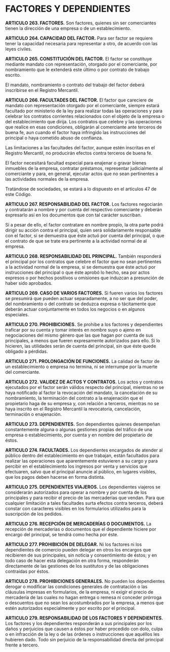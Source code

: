# FACTORES Y DEPENDIENTES

__ARTICULO 263. FACTORES.__ Son factores, quienes sin ser comerciantes tienen la dirección de
una empresa o de un establecimiento.

__ARTICULO 264. CAPACIDAD DEL FACTOR.__ Para ser factor se requiere tener la capacidad
necesaria para representar a otro, de acuerdo con las leyes civiles.

__ARTICULO 265. CONSTITUCIÓN DEL FACTOR.__ El factor se constituye mediante mandato con
representación, otorgado por el comerciante, por nombramiento que le extenderá este último o
por contrato de trabajo escrito.

El mandato, nombramiento o contrato del trabajo del factor deberá inscribirse en el Registro
Mercantil.

__ARTICULO 266. FACULTADES DEL FACTOR.__ El factor que careciere de mandato con
representación otorgado por el comerciante, siempre estará facultado por ministerio de la ley
para realizar todas las operaciones y para celebrar los contratos corrientes relacionados con el
objeto de la empresa o del establecimiento que dirija. Los contratos que celebre y las
operaciones que realice en esas condiciones, obligarán al comerciante ante terceros de buena fe, aun cuando el factor haya infringido las instrucciones del principal o haya cometido abuso de
confianza.

Las limitaciones a las facultades del factor, aunque estén inscritas en el Registro Mercantil, no
producirán efectos contra terceros de buena fe.

El factor necesitará facultad especial para enajenar o gravar bienes inmuebles de la empresa,
contratar préstamos, representar judicialmente al comerciante y para, en general, ejecutar actos
que no sean pertinentes a las actividades normales de la empresa.

Tratándose de sociedades, se estará a lo dispuesto en el artículos 47 de este Código.

__ARTICULO 267. RESPONSABILIDAD DEL FACTOR.__ Los factores negociarán y contratarán a
nombre y por cuenta del respectivo comerciante y deberán expresarlo así en los documentos
que con tal carácter suscriban.

Si a pesar de ello, el factor contratare en nombre propio, la otra parte podrá dirigir su acción
contra el principal, quien será solidariamente responsable con el factor, si se demuestra que
éste actuó por cuenta del principal, o que el contrato de que se trate era pertinente a la
actividad normal de al empresa.

__ARTICULO 268. RESPONSABILIDAD DEL PRINCIPAL.__ También responderá el principal por los
contratos que celebre el factor que no sean pertinentes a la actividad normal de la empresa, si
se demuestra que éste actuó por instrucciones del principal o que éste aprobó lo hecho, sea por
actos expresos o por hechos positivos u omisiones que induzcan a presunción de haber sido
aprobados.

__ARTICULO 269. CASO DE VARIOS FACTORES.__ Si fueren varios los factores se presumirá que
pueden actuar separadamente, a no ser que del poder, del nombramiento o del contrato se
deduzca expresa o tácitamente que deberán actuar conjuntamente en todos los negocios o en
algunos especiales.

__ARTICULO 270. PROHIBICIONES.__ Se prohibe a los factores y dependientes traficar por su
cuenta y tomar interés en nombre suyo o ajeno en negociaciones del mismo género que las que
hagan por cuenta de sus principales, a menos que fueren expresamente autorizados para ello. Si
lo hicieren, las utilidades serán de cuenta del principal, sin que éste quede obligado a pérdidas.

__ARTICULO 271. PROLONGACIÓN DE FUNCIONES.__ La calidad de factor de un
establecimiento o empresa no termina, ni se interrumpe por la muerte del comerciante.

__ARTICULO 272. VALIDEZ DE ACTOS Y CONTRATOS.__ Los actos y contratos ejecutados por el
factor serán válidos respecto del principal, mientras no se haya notificado al factor la revocación
del mandato, la cancelación de su nombramiento, la terminación del contrato a la enajenación
que el propietario haga de su empresa y, con relación a terceros, mientras no se haya inscrito en
el Registro Mercantil la revocatoria, cancelación, terminación o enajenación.

__ARTICULO 273. DEPENDIENTES.__ Son dependientes quienes desempeñan constantemente
alguna o algunas gestiones propias del tráfico de una empresa o establecimiento, por cuenta y
en nombre del propietario de éstos.

__ARTICULO 274. FACULTADES.__ Los dependientes encargados de atender al público dentro del
establecimiento en que trabajan, están facultados para realizar las operaciones que
aparentemente estuvieren a su cargo y para percibir en el establecimiento los ingresos por
venta y servicios que efectuaren, salvo que el principal anuncie al público, en lugares visibles,
que los pagos deben hacerse en forma distinta.

__ARTICULO 275. DEPENDIENTES VIAJEROS.__ Los dependientes viajeros se considerarán
autorizados para operar a nombre y por cuenta de los principales y para recibir el precio de las
mercaderías que vendan. Para que cualquier limitación a tales facultades surta efectos contra
terceros, deberá constar con caracteres visibles en los formularios utilizados para la suscripción
de los pedidos.

__ARTICULO 276. RECEPCIÓN DE MERCADERÍAS O DOCUMENTOS.__ La recepción de
mercaderías o documentos que el dependiente hiciere por encargo del principal, se tendrá
como hecha por éste.

__ARTICULO 277. PROHIBICIÓN DE DELEGAR.__ Ni los factores ni los dependientes de comercio
pueden delegar en otros los encargos que recibieren de sus principales, sin noticia y
consentimiento de éstos; y en todo caso de hacer esta delegación en otra forma, responderán
directamente de las gestiones de los sustitutos y de las obligaciones contraídas por éstos.

__ARTICULO 278. PROHIBICIONES GENERALES.__ No pueden los dependientes derogar o
modificar las condiciones generales de contratación o las cláusulas impresas en formularios, de
la empresa, ni exigir el precio de mercadería de las cuales no hagan entrega o remesa ni
conceder prórroga o descuentos que no sean los acostumbrados por la empresa, a menos que
estén autorizados especialmente y por escrito por el principal.

__ARTICULO 279. RESPONSABILIDAD DE LOS FACTORES Y DEPENDIENTES.__ Los factores y los
dependientes responderán a sus principales por los daños y perjuicios que causen a éstos por
haber procedido con dolo, culpa o en infracción de la ley o de las órdenes o instrucciones que
aquéllos les hubieren dado. Todo sin perjuicio de la responsabilidad directa del principal frente
a tercero.
